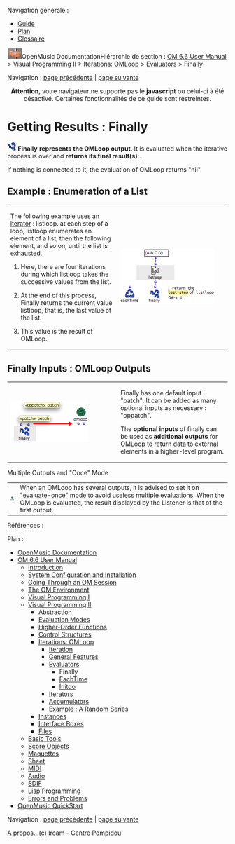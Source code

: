 <div id="tplf" class="tplPage">

<div id="tplh">

<span class="hidden">Navigation générale : </span>

  - [<span>Guide</span>](OM-Documentation.md)
  - [<span>Plan</span>](OM-Documentation_1.md)
  - [<span>Glossaire</span>](OM-Documentation_2.md)

</div>

<div id="tplt">

![empty.gif](../tplRes/page/empty.gif)![logoom1.png](../res/logoom1.png)<span class="tplTi">OpenMusic
Documentation</span><span class="sw_outStack_navRoot"><span class="hidden">Hiérarchie
de section : </span>[<span>OM 6.6 User
Manual</span>](OM-User-Manual.md)<span class="stkSep"> \>
</span>[<span>Visual Programming
II</span>](AdvancedVisualProgramming.md)<span class="stkSep"> \>
</span>[<span>Iterations: OMLoop</span>](OMLoop.md)<span class="stkSep">
\>
</span>[<span>Evaluators</span>](LoopEvaluators.md)<span class="stkSep">
\> </span><span class="stkSel_yes"><span>Finally</span></span></span>

</div>

<div class="tplNav">

<span class="hidden">Navigation : </span>[<span>page
précédente</span>](LoopEvaluators.md "page précédente(Evaluators)")<span class="hidden">
| </span>[<span>page
suivante</span>](Eachtime.md "page suivante(EachTime)")

</div>

<div id="tplc" class="tplc_out_yes">

<div style="text-align: center;">

**Attention**, votre navigateur ne supporte pas le **javascript** ou
celui-ci à été désactivé. Certaines fonctionnalités de ce guide sont
restreintes.

</div>

<div class="headCo">

# <span>Getting Results : Finally</span>

<div class="headCo_co">

<div>

<div class="infobloc">

<div class="txt">

<span class="iconButton_tim">![finally\_icon.png](../res/finally_icon.png)</span>
**Finally** **represents the OMLoop output**. It is evaluated when the
iterative process is over and **returns its final result(s)** .

If nothing is connected to it, the evaluation of OMLoop returns "nil".

</div>

</div>

<div class="part">

## <span>Example : Enumeration of a List</span>

<div class="part_co">

<div class="infobloc">

<div class="txtRes">

<table>
<colgroup>
<col style="width: 50%" />
<col style="width: 50%" />
</colgroup>
<tbody>
<tr class="odd">
<td><div class="dk_txtRes_txt txt">
<p>The following example uses an <a href="LoopIterators.md"><span>iterator</span></a> : listloop. at each step of a loop, listloop enumerates an element of a list, then the following element, and so on, until the list is exhausted.</p>
<ol>
<li><p>Here, there are four iterations during which listloop takes the successive values from the list.</p></li>
<li><p>At the end of this process, Finally returns the current value listloop, that is, the last value of the list.</p></li>
<li><p>This value is the result of OMLoop.</p></li>
</ol>
</div></td>
<td><div class="caption">
<div class="caption_co">
<img src="../res/finally-ex.png" width="214" height="125" alt="finally-ex.png" />
</div>
</div></td>
</tr>
</tbody>
</table>

</div>

</div>

</div>

</div>

<div class="part">

## <span>Finally Inputs : OMLoop Outputs</span>

<div class="part_co">

<div class="infobloc">

<div class="txtRes">

<table>
<colgroup>
<col style="width: 50%" />
<col style="width: 50%" />
</colgroup>
<tbody>
<tr class="odd">
<td><div class="caption">
<div class="caption_co">
<img src="../res/additionoutloop.png" width="178" height="95" alt="additionoutloop.png" />
</div>
</div></td>
<td><div class="dk_txtRes_txt txt">
<p>Finally has one default input : "patch". It can be added as many optional inputs as necessary : "oppatch".</p>
<p>The <strong>optional inputs</strong> of finally can be used as <strong>additional outputs</strong> for OMLoop to return data to external elements in a higher-level program.</p>
</div></td>
</tr>
</tbody>
</table>

</div>

</div>

<div class="bloc warning">

<div class="bloc_ti warning_ti">

<span>Multiple Outputs and "Once" Mode</span>

</div>

<div class="txt">

|                                                                                     |                                                                                                                                                                                                                                                          |
| ----------------------------------------------------------------------------------- | -------------------------------------------------------------------------------------------------------------------------------------------------------------------------------------------------------------------------------------------------------- |
| <span class="iconButton_tim">![looponce\_icon.png](../res/looponce_icon.png)</span> | When an OMLoop has several outputs, it is advised to set it on [<span>"evaluate-once" mode</span>](EvOnceMode.md) to avoid useless multiple evaluations. When the OMLoop is evaluated, the result displayed by the Listener is that of the first output. |

</div>

</div>

</div>

</div>

</div>

</div>

</div>

<span class="hidden">Références : </span>

</div>

<div id="tplo" class="tplo_out_yes">

<div class="tplOTp">

<div class="tplOBm">

<div id="mnuFrm">

<span class="hidden">Plan :</span>

<div id="mnuFrmUp" onmouseout="menuScrollTiTask.fSpeed=0;" onmouseover="if(menuScrollTiTask.fSpeed&gt;=0) {menuScrollTiTask.fSpeed=-2; scTiLib.addTaskNow(menuScrollTiTask);}" onclick="menuScrollTiTask.fSpeed-=2;" style="display: none;">

<span id="mnuFrmUpLeft">[](#)</span><span id="mnuFrmUpCenter"></span><span id="mnuFrmUpRight"></span>

</div>

<div id="mnuScroll">

  - [<span>OpenMusic Documentation</span>](OM-Documentation.md)
  - [<span>OM 6.6 User Manual</span>](OM-User-Manual.md)
      - [<span>Introduction</span>](00-Sommaire.md)
      - [<span>System Configuration and
        Installation</span>](Installation.md)
      - [<span>Going Through an OM Session</span>](Goingthrough.md)
      - [<span>The OM Environment</span>](Environment.md)
      - [<span>Visual Programming I</span>](BasicVisualProgramming.md)
      - [<span>Visual Programming
        II</span>](AdvancedVisualProgramming.md)
          - [<span>Abstraction</span>](Abstraction.md)
          - [<span>Evaluation Modes</span>](EvalModes.md)
          - [<span>Higher-Order Functions</span>](HighOrder.md)
          - [<span>Control Structures</span>](Control.md)
          - [<span>Iterations: OMLoop</span>](OMLoop.md)
              - [<span>Iteration</span>](LoopIntro.md)
              - [<span>General Features</span>](LoopGeneral.md)
              - [<span>Evaluators</span>](LoopEvaluators.md)
                  - <span id="i2" class="outLeftSel_yes"><span>Finally</span></span>
                  - [<span>EachTime</span>](Eachtime.md)
                  - [<span>Initdo</span>](Initdo.md)
              - [<span>Iterators</span>](LoopIterators.md)
              - [<span>Accumulators</span>](LoopAccumulators.md)
              - [<span>Example : A Random Series</span>](LoopExample.md)
          - [<span>Instances</span>](Instances.md)
          - [<span>Interface Boxes</span>](InterfaceBoxes.md)
          - [<span>Files</span>](Files.md)
      - [<span>Basic Tools</span>](BasicObjects.md)
      - [<span>Score Objects</span>](ScoreObjects.md)
      - [<span>Maquettes</span>](Maquettes.md)
      - [<span>Sheet</span>](Sheet.md)
      - [<span>MIDI</span>](MIDI.md)
      - [<span>Audio</span>](Audio.md)
      - [<span>SDIF</span>](SDIF.md)
      - [<span>Lisp Programming</span>](Lisp.md)
      - [<span>Errors and Problems</span>](errors.md)
  - [<span>OpenMusic QuickStart</span>](QuickStart-Chapters.md)

</div>

<div id="mnuFrmDown" onmouseout="menuScrollTiTask.fSpeed=0;" onmouseover="if(menuScrollTiTask.fSpeed&lt;=0) {menuScrollTiTask.fSpeed=2; scTiLib.addTaskNow(menuScrollTiTask);}" onclick="menuScrollTiTask.fSpeed+=2;" style="display: none;">

<span id="mnuFrmDownLeft">[](#)</span><span id="mnuFrmDownCenter"></span><span id="mnuFrmDownRight"></span>

</div>

</div>

</div>

</div>

</div>

<div class="tplNav">

<span class="hidden">Navigation : </span>[<span>page
précédente</span>](LoopEvaluators.md "page précédente(Evaluators)")<span class="hidden">
| </span>[<span>page
suivante</span>](Eachtime.md "page suivante(EachTime)")

</div>

<div id="tplb">

[<span>A propos...</span>](OM-Documentation_3.md)(c) Ircam - Centre
Pompidou

</div>

</div>
